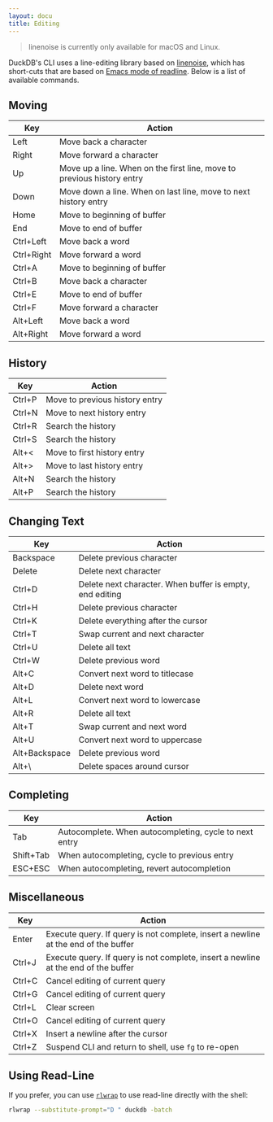 ```yaml
---
layout: docu
title: Editing
---
```


> linenoise is currently only available for macOS and Linux.

DuckDB's CLI uses a line-editing library based on [linenoise](https://github.com/antirez/linenoise), which has short-cuts that are based on [Emacs mode of readline](https://readline.kablamo.org/emacs.html). Below is a list of available commands.

## Moving

|      Key      |                                 Action                                 |
|---------------|------------------------------------------------------------------------|
| Left          | Move back a character                                                  |
| Right         | Move forward a character                                               |
| Up            | Move up a line. When on the first line, move to previous history entry |
| Down          | Move down a line. When on last line, move to next history entry        |
| Home          | Move to beginning of buffer                                            |
| End           | Move to end of buffer                                                  |
| Ctrl+Left     | Move back a word                                                       |
| Ctrl+Right    | Move forward a word                                                    |
| Ctrl+A        | Move to beginning of buffer                                            |
| Ctrl+B        | Move back a character                                                  |
| Ctrl+E        | Move to end of buffer                                                  |
| Ctrl+F        | Move forward a character                                               |
| Alt+Left      | Move back a word                                                       |
| Alt+Right     | Move forward a word                                                    |

## History

| Key    | Action                         |
|--------|--------------------------------|
| Ctrl+P | Move to previous history entry |
| Ctrl+N | Move to next history entry     |
| Ctrl+R | Search the history             |
| Ctrl+S | Search the history             |
| Alt+<  | Move to first history entry    |
| Alt+>  | Move to last history entry     |
| Alt+N  | Search the history             |
| Alt+P  | Search the history             |

## Changing Text

| Key           | Action                                                   |
|---------------|----------------------------------------------------------|
| Backspace     | Delete previous character                                |
| Delete        | Delete next character                                    |
| Ctrl+D        | Delete next character. When buffer is empty, end editing |
| Ctrl+H        | Delete previous character                                |
| Ctrl+K        | Delete everything after the cursor                       |
| Ctrl+T        | Swap current and next character                          |
| Ctrl+U        | Delete all text                                          |
| Ctrl+W        | Delete previous word                                     |
| Alt+C         | Convert next word to titlecase                           |
| Alt+D         | Delete next word                                         |
| Alt+L         | Convert next word to lowercase                           |
| Alt+R         | Delete all text                                          |
| Alt+T         | Swap current and next word                               |
| Alt+U         | Convert next word to uppercase                           |
| Alt+Backspace | Delete previous word                                     |
| Alt+\         | Delete spaces around cursor                              |

## Completing

|    Key    |                          Action                        |
|-----------|--------------------------------------------------------|
| Tab       | Autocomplete. When autocompleting, cycle to next entry |
| Shift+Tab | When autocompleting, cycle to previous entry           |
| ESC+ESC   | When autocompleting, revert autocompletion             |

## Miscellaneous

|  Key   |                           Action                                                   |
|--------|------------------------------------------------------------------------------------|
| Enter  | Execute query. If query is not complete, insert a newline at the end of the buffer |
| Ctrl+J | Execute query. If query is not complete, insert a newline at the end of the buffer |
| Ctrl+C | Cancel editing of current query                                                    |
| Ctrl+G | Cancel editing of current query                                                    |
| Ctrl+L | Clear screen                                                                       |
| Ctrl+O | Cancel editing of current query                                                    |
| Ctrl+X | Insert a newline after the cursor                                                  |
| Ctrl+Z | Suspend CLI and return to shell, use `fg` to re-open                               |

## Using Read-Line

If you prefer, you can use [`rlwrap`](https://github.com/hanslub42/rlwrap) to use read-line directly with the shell:

```bash
rlwrap --substitute-prompt="D " duckdb -batch
```

